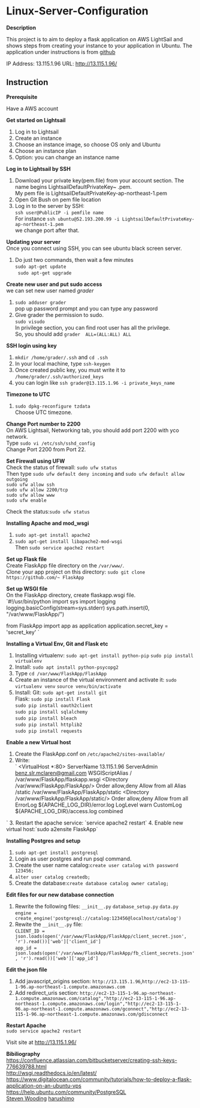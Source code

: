# Linux-Server-Configuration

**Description**

This project is to aim to deploy a flask application on AWS LightSail and shows steps from creating your instance to your application in Ubuntu.
The application under instructions is from [github](https://github.com/RyotaSa/Item-Catalog)

IP Address: 13.115.1.96
URL: http://13.115.1.96/  
## Instruction  
**Prerequisite**  

Have a AWS account  

**Get started on Lightsail**

1. Log in to Lightsail
2. Create an instance
3. Choose an instance image, so choose OS only and Ubuntu
4. Choose an instance plan
5. Option: you can change an instance name

**Log in to Lightsail by SSH**
1. Download your private key(pem.file) from your account section. The name begins LightsailDefaultPrivateKey~ .pem.  
My pem file is LightsailDefaultPrivateKey-ap-northeast-1.pem
2. Open Git Bush on pem file location
3. Log in to the server by SSH:  
` ssh user@PublicIP -i pemfile name `  
For instance ` ssh ubuntu@52.193.200.99 -i LightsailDefaultPrivateKey-ap-northeast-1.pem `  
we change port after that.  

**Updating your server**  
Once you connect using SSH, you can see ubuntu black screen server.  

1. Do just two commands, then wait a few minutes  
` sudo apt-get update `  
` sudo apt-get upgrade`  

**Create new user and put sudo access**  
we can set new user named *grader*  
1. ` sudo adduser grader `  
pop up password prompt and you can type any password  
2. Give grader the permission to sudo.  
` sudo visudo `  
In privilege section, you can find root user has all the privilege.  
So, you should add  `grader  ALL=(ALL:ALL) ALL`  

**SSH login using key**  
1. `mkdir /home/grader/.ssh` and `cd .ssh`  
2. In your local machine, type `ssh-keygen`  
3. Once created public key, you must write it to `/home/grader/.ssh/authorized_keys`  
4. you can login like `ssh grader@13.115.1.96 -i private_keys_name`

**Timezone to UTC**  
1. `sudo dpkg-reconfigure tzdata`  
Choose UTC timezone.  

**Change Port number to 2200**  
On AWS Lightsail, Networking tab, you should add port 2200 with yco network.  
Type `sudo vi /etc/ssh/sshd_config`  
Change Port 2200 from Port 22.  

**Set Firewall using UFW**  
Check the status of firewall: `sudo ufw status`  
Then type `sudo ufw default deny incoming` and `sudo ufw default allow outgoing`  
`sudo ufw allow ssh`  
`sudo ufw allow 2200/tcp`  
`sudo ufw allow www`  
`sudo ufw enable`  

Check the status:`sudo ufw status`   

**Installing Apache and mod_wsgi**  
1. `sudo apt-get install apache2`  
2. `sudo apt-get install libapache2-mod-wsgi`  
Then `sudo service apache2 restart`  

**Set up Flask file**  
Create FlaskApp file directory on the `/var/www/`.  
Clone your app project on this directory: `sudo git clone https://github.com/~ FlaskApp`  

**Set up WSGI file**  
On the FlaskApp directory, create flaskapp.wsgi file.  
`#!/usr/bin/python
import sys
import logging
logging.basicConfig(stream=sys.stderr)
sys.path.insert(0, "/var/www/FlaskApp/")

from FlaskApp import app as application
application.secret_key = 'secret_key'
`

**Installing a Virtual Env, Git and Flask etc**  
1. Installing virtualenv: `sudo apt-get install python-pip` `sudo pip install virtualenv`  
2. Install: `sudo apt install python-psycopg2`  
3. Type `cd /var/www/FlaskApp/FlaskApp`  
4. Create an instance of the virtual environment and activate it: `sudo virtualenv venv` `source venv/bin/activate`  
5. Install: Git: `sudo apt-get install git`  
Flask: `sudo pip install Flask`  
`sudo pip install oauth2client`  
`sudo pip install sqlalchemy`  
`sudo pip install bleach `  
`sudo pip install httplib2`  
`sudo pip install requests`  

**Enable a new Virtual host**  
1. Create the FlaskApp.conf on `/etc/apache2/sites-available/`  
2. Write:  
`  <VirtualHost *:80>
      ServerName 13.115.1.96
      ServerAdmin benz.slr.mclaren@gmail.com
      WSGIScriptAlias / /var/www/FlaskApp/flaskapp.wsgi
      <Directory /var/www/FlaskApp/FlaskApp/>
          Order allow,deny
          Allow from all
      </Directory>
      Alias /static /var/www/FlaskApp/FlaskApp/static
      <Directory /var/www/FlaskApp/FlaskApp/static/>
          Order allow,deny
          Allow from all
      </Directory>
      ErrorLog ${APACHE_LOG_DIR}/error.log
      LogLevel warn
      CustomLog ${APACHE_LOG_DIR}/access.log combined
  </VirtualHost>
`
3. Restart the apache service: `service apache2 restart`  
4. Enable new virtual host:`sudo a2ensite FlaskApp`  

**Installing Postgres and setup**  
1. `sudo apt-get install postgresql`  
2. Login as user postgres and run psql command.  
3. Create the user name catalog:`create user catalog with password 123456;`  
4. `alter user catalog createdb;`  
5. Create the database:`create database catalog owner catalog;`  

**Edit files for our new database connection**  
1. Rewrite the following files: `__init__.py` `database_setup.py` `data.py`  
`engine = create_engine('postgresql://catalog:123456@localhost/catalog')`  
2. Rewite the `__init__.py` file:  
`CLIENT_ID = json.loads(open('/var/www/FlaskApp/FlaskApp/client_secret.json', 'r').read())['web']['client_id']`  
`app_id = json.loads(open('/var/www/FlaskApp/FlaskApp/fb_client_secrets.json', 'r').read())['web']['app_id']`  

**Edit the json file**  
1. Add javascript_origins section: `http://13.115.1.96`,`http://ec2-13-115-1-96.ap-northeast-1.compute.amazonaws.com`  
2. Add redirect_uris section: `http://ec2-13-115-1-96.ap-northeast-1.compute.amazonaws.com/catalog","http://ec2-13-115-1-96.ap-northeast-1.compute.amazonaws.com/login","http://ec2-13-115-1-96.ap-northeast-1.compute.amazonaws.com/gconnect","http://ec2-13-115-1-96.ap-northeast-1.compute.amazonaws.com/gdisconnect`  

**Restart Apache**  
`sudo service apache2 restart`  

Visit site at <http://13.115.1.96/>

**Bibiliography**  
https://confluence.atlassian.com/bitbucketserver/creating-ssh-keys-776639788.html  
http://wsgi.readthedocs.io/en/latest/  
https://www.digitalocean.com/community/tutorials/how-to-deploy-a-flask-application-on-an-ubuntu-vps  
https://help.ubuntu.com/community/PostgreSQL  
[Steven Wooding](https://github.com/SteveWooding/fullstack-nanodegree-linux-server-config)
[harushimo](https://github.com/harushimo/linux-server-configuration)

